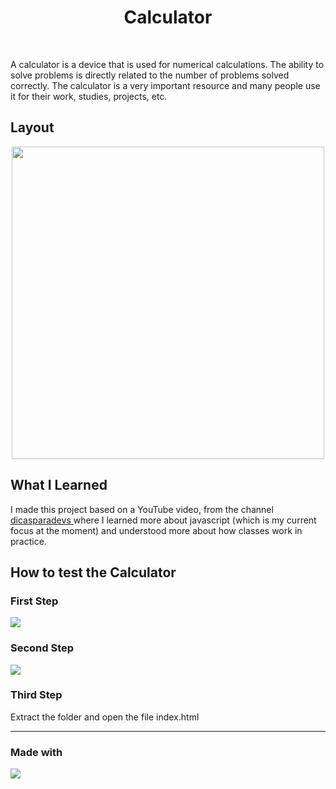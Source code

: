 <h1 align="center">Calculator</h1><br>

<p>A calculator is a device that is used for numerical calculations. The ability to solve problems is directly related to the number of problems solved correctly. The calculator is a very important resource and many people use it for their work, studies, projects, etc. </p>

<h2>Layout</h2>
<div align="center">
    <img width="500px" height="500px" src="https://user-images.githubusercontent.com/80858391/211176869-ee9e51c7-3323-4e7b-af1d-6e097e4b9f11.png">
</div>
<h2>What I Learned</h2>
<p>I made this project based on a YouTube video, from the channel <a href="https://www.youtube.com/watch?v=93wPYo1pjic&t=124s">dicasparadevs </a>where I learned more about javascript (which is my current focus at the moment) and understood more about how classes work in practice. </p>
<p></p>
<h2>How to test the Calculator</h2>

<h3>First Step</h3>

<img src="https://user-images.githubusercontent.com/80858391/211390100-7a41d12d-7f5d-46bb-80ff-f877025f3fcc.png"/>

<h3>Second Step</h3>

<img src="https://user-images.githubusercontent.com/80858391/211391387-1508b411-2ced-484b-ab29-270b6353e274.png">

<h3>Third Step</h3>
<p>Extract the folder and open the file index.html</p>

---

<h3>Made with</h3>
<img align="center" src="https://skillicons.dev/icons?i=js,html,css,)](https://skillicons.dev">


